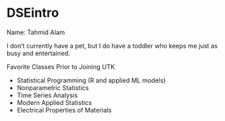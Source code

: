 # DSEintro

Name: Tahmid Alam  

I don’t currently have a pet, but I do have a toddler who keeps me just as busy and entertained.  

Favorite Classes Prior to Joining UTK
- Statistical Programming (R and applied ML models)  
- Nonparametric Statistics  
- Time Series Analysis 
- Modern Applied Statistics  
- Electrical Properties of Materials
